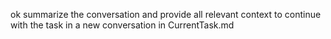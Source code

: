 ok summarize the conversation and provide all relevant context to continue with the task in a new conversation in CurrentTask.md